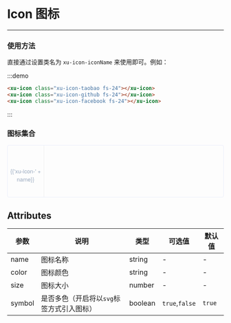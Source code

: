 # Icon 图标
<!-- {.md} -->

---
<!-- {.md} -->

### 使用方法
<!-- {.md} -->

直接通过<!-- {.md} -->设置类名为 `xu-icon-iconName` 来使用即可。例如：

<div class="demo-block">
  <xu-icon class="xu-icon-taobao fs-24"></xu-icon>
  <xu-icon class="xu-icon-github fs-24"></xu-icon>
  <xu-icon class="xu-icon-facebook fs-24"></xu-icon>
</div>

:::demo
```html
<xu-icon class="xu-icon-taobao fs-24"></xu-icon>
<xu-icon class="xu-icon-github fs-24"></xu-icon>
<xu-icon class="xu-icon-facebook fs-24"></xu-icon>

```
:::

### 图标集合
<!-- {.md} -->

<ul class="icon-list">
  <li v-for="name in $icon" :key="name">
    <span>
      <i :class="'xu-icon-' + name"></i>
      <span class="icon-name">{{'xu-icon-' + name}}</span>
    </span>
  </li>
</ul>

## Attributes
<!-- {.md} -->
| 参数      | 说明    | 类型      | 可选值       | 默认值   |
|---------- |-------- |---------- |-------------  |-------- |
| name     | 图标名称  | string  | -          |    -     |
| color    | 图标颜色  | string  | -           |    -    |
| size    | 图标大小  | number  | -           |    -    |
| symbol    | 是否多色（开启将以`svg`标签方式引入图标）  | boolean  | `true`,`false`          |    `true`     |


<style lang="scss">
  .demo-icon .source > i {
    font-size: 24px;
    color: #8492a6;
    margin: 0 20px;
    font-size: 1.5em;
    vertical-align: middle;
  }
  
  .demo-icon .source > button {
    margin: 0 20px;
  }

  .icon-list {
    overflow: hidden;
    list-style: none;
    padding: 0;
    border: solid 1px #eaeefb;
    border-radius: 4px;
  }
  .icon-list li {
    float: left;
    width: 16.66%;
    text-align: center;
    height: 120px;
    line-height: 120px;
    color: #666;
    font-size: 13px;
    transition: color .15s linear;

    border-right: 1px solid #eee;
    border-bottom: 1px solid #eee;
    margin-right: -1px;
    margin-bottom: -1px;
    span {
      display: inline-block;
      line-height: normal;
      vertical-align: middle;
      font-family: 'Helvetica Neue',Helvetica,'PingFang SC','Hiragino Sans GB','Microsoft YaHei',SimSun,sans-serif;
      color: #99a9bf;
    }
    i {
      display: block;
      font-size: 32px;
      margin-bottom: 15px;
      color: #3f536e;
    }
    &:hover {
      color: rgb(92, 182, 255);
    }
  }
</style>